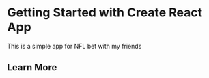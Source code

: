 # Getting Started with Create React App

This is a simple app for NFL bet with my friends

## Learn More
